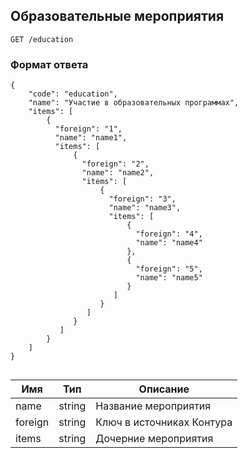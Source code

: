 ## Образовательные мероприятия
`GET /education`

### Формат ответа
```
{
    "code": "education",
    "name": "Участие в образовательных программах",
    "items": [
        {
          "foreign": "1",
          "name": "name1",
          "items": [
              {
                "foreign": "2",
                "name": "name2",
                "items": [
                    {
                      "foreign": "3",
                      "name": "name3",
                      "items": [
                          {
                            "foreign": "4",
                            "name": "name4"
                          },
                          {
                            "foreign": "5",
                            "name": "name5"
                          }
                       ]
                    }
                 ]
              }
           ]
        }
    ]
}
               
```
Имя | Тип | Описание
 --- | --- | ---
 name |  string | Название мероприятия
 foreign | string | Ключ в источниках Контура
 items | string | Дочерние мероприятия
